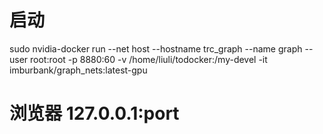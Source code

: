 # 启动
sudo nvidia-docker run --net host --hostname trc_graph --name graph  --user root:root -p 8880:60 -v /home/liuli/todocker:/my-devel -it imburbank/graph_nets:latest-gpu
# 浏览器 127.0.0.1:port
